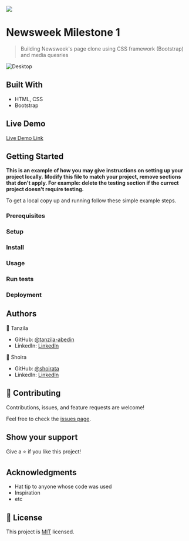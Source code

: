 ![](https://img.shields.io/badge/Microverse-blueviolet)

# Newsweek Milestone 1

> Building Newsweek's page clone using CSS framework (Bootstrap) and media quesries

![Desktop](./img/WEB-full-page.png)
## Built With

- HTML, CSS
- Bootstrap

## Live Demo

[Live Demo Link](https://tanzila-abedin.github.io/newsweek/)

## Getting Started

**This is an example of how you may give instructions on setting up your project locally.**
**Modify this file to match your project, remove sections that don't apply. For example: delete the testing section if the currect project doesn't require testing.**

To get a local copy up and running follow these simple example steps.

### Prerequisites

### Setup

### Install

### Usage

### Run tests

### Deployment

## Authors

👤 Tanzila

- GitHub: [@tanzila-abedin](https://github.com/tanzila-abedin)
- LinkedIn: [LinkedIn](https://www.linkedin.com/in/tanzila-abedin-331440b2/)

👤 Shoira

- GitHub: [@shoirata](https://github.com/ShoiraTa)
- LinkedIn: [LinkedIn](https://www.linkedin.com/in/shoira-tashpulatova-bab4a7122)

## 🤝 Contributing

Contributions, issues, and feature requests are welcome!

Feel free to check the [issues page](issues/).

## Show your support

Give a ⭐️ if you like this project!

## Acknowledgments

- Hat tip to anyone whose code was used
- Inspiration
- etc

## 📝 License

This project is [MIT](lic.url) licensed.
